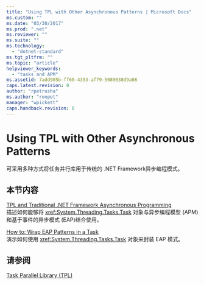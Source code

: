 ```yaml
---
title: "Using TPL with Other Asynchronous Patterns | Microsoft Docs"
ms.custom: ""
ms.date: "03/30/2017"
ms.prod: ".net"
ms.reviewer: ""
ms.suite: ""
ms.technology: 
  - "dotnet-standard"
ms.tgt_pltfrm: ""
ms.topic: "article"
helpviewer_keywords: 
  - "tasks and APM"
ms.assetid: 7add905b-ff60-4353-af79-5089038d9a08
caps.latest.revision: 8
author: "rpetrusha"
ms.author: "ronpet"
manager: "wpickett"
caps.handback.revision: 8
---
```

# Using TPL with Other Asynchronous Patterns
可采用多种方式将任务并行库用于传统的 .NET Framework异步编程模式。  
  
## 本节内容  
 [TPL and Traditional .NET Framework Asynchronous Programming](../../../docs/standard/parallel-programming/tpl-and-traditional-async-programming.md)  
 描述如何能够将 <xref:System.Threading.Tasks.Task> 对象与异步编程模型 \(APM\) 和基于事件的异步模式 \(EAP\)结合使用。  
  
 [How to: Wrap EAP Patterns in a Task](../../../docs/standard/parallel-programming/how-to-wrap-eap-patterns-in-a-task.md)  
 演示如何使用 <xref:System.Threading.Tasks.Task> 对象来封装 EAP 模式。  
  
## 请参阅  
 [Task Parallel Library \(TPL\)](../../../docs/standard/parallel-programming/task-parallel-library-tpl.md)